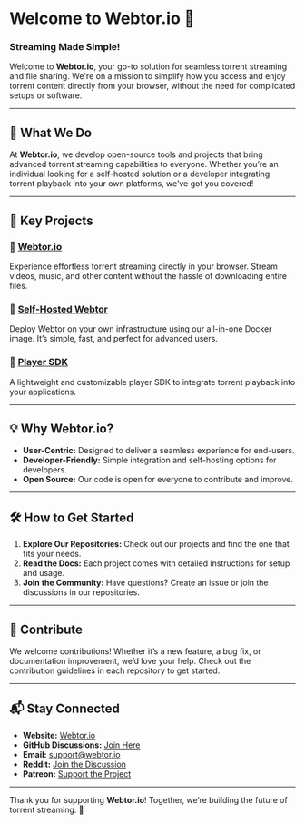 # Welcome to Webtor.io 👋  

### Streaming Made Simple!  

Welcome to **Webtor.io**, your go-to solution for seamless torrent streaming and file sharing. We're on a mission to simplify how you access and enjoy torrent content directly from your browser, without the need for complicated setups or software.  

---

## 🚀 What We Do  

At **Webtor.io**, we develop open-source tools and projects that bring advanced torrent streaming capabilities to everyone. Whether you’re an individual looking for a self-hosted solution or a developer integrating torrent playback into your own platforms, we’ve got you covered!  

---

## 🌟 Key Projects  

### 🔹 [Webtor.io](https://webtor.io)  
Experience effortless torrent streaming directly in your browser. Stream videos, music, and other content without the hassle of downloading entire files.  

### 🔹 [Self-Hosted Webtor](https://github.com/webtor-io/self-hosted)  
Deploy Webtor on your own infrastructure using our all-in-one Docker image. It’s simple, fast, and perfect for advanced users.  

### 🔹 [Player SDK](https://github.com/webtor-io/player-sdk)  
A lightweight and customizable player SDK to integrate torrent playback into your applications.  

---

## 💡 Why Webtor.io?  

- **User-Centric:** Designed to deliver a seamless experience for end-users.  
- **Developer-Friendly:** Simple integration and self-hosting options for developers.  
- **Open Source:** Our code is open for everyone to contribute and improve.  

---

## 🛠 How to Get Started  

1. **Explore Our Repositories:** Check out our projects and find the one that fits your needs.  
2. **Read the Docs:** Each project comes with detailed instructions for setup and usage.  
3. **Join the Community:** Have questions? Create an issue or join the discussions in our repositories.  

---

## 🙌 Contribute  

We welcome contributions! Whether it’s a new feature, a bug fix, or documentation improvement, we’d love your help. Check out the contribution guidelines in each repository to get started.  

---

## 📬 Stay Connected  

- **Website:** [Webtor.io](https://webtor.io)  
- **GitHub Discussions:** [Join Here](https://github.com/webtor-io/community/discussions)  
- **Email:** [support@webtor.io](mailto:support@webtor.io)  
- **Reddit:** [Join the Discussion](https://www.reddit.com/r/webtor/)  
- **Patreon:** [Support the Project](https://www.patreon.com/pavel_tatarskiy)  

---

Thank you for supporting **Webtor.io**! Together, we’re building the future of torrent streaming. 🌟  
